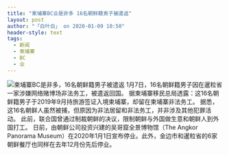```yaml
---
title: "柬埔寨BC业是非多 16名朝鲜籍男子被遣返"
layout: post
author: "「白叶白」 on 2020-01-09 10:50"
header-style: text
tags:
  - 新闻
  - 柬埔寨
  - BC
  - 业
---
```


<img src="http://images.feileyuan.com/images/ueditor/202001091049000047.jpg" title="柬埔寨BC是非多，16名朝鲜籍男子被遣返" alt="柬埔寨BC是非多，16名朝鲜籍男子被遣返">
1月7日，16名朝鲜籍男子因在暹粒省一家涉嫌网络赌博场非法务工，被遣返回国。
据柬埔寨移民总局透露：这16名朝鲜籍男子于2019年9月持旅游签证入境柬埔寨，却留在柬埔寨非法务工。
据悉，这16名朝鲜人虽然被捕，但原因为非法居留和非法务工，并非涉及其他犯罪活动。
此前，联合国曾通过制裁朝鲜的决议，限制朝鲜与外国做生意和朝鲜人到外国打工。
日前，由朝鲜公司投资兴建的吴哥窟全景博物馆（The Angkor Panorama Museum）在2020年1月1日宣布停业。此外，金边市和暹粒省的6家朝鲜餐厅也同样在去年12月份先后停业。

